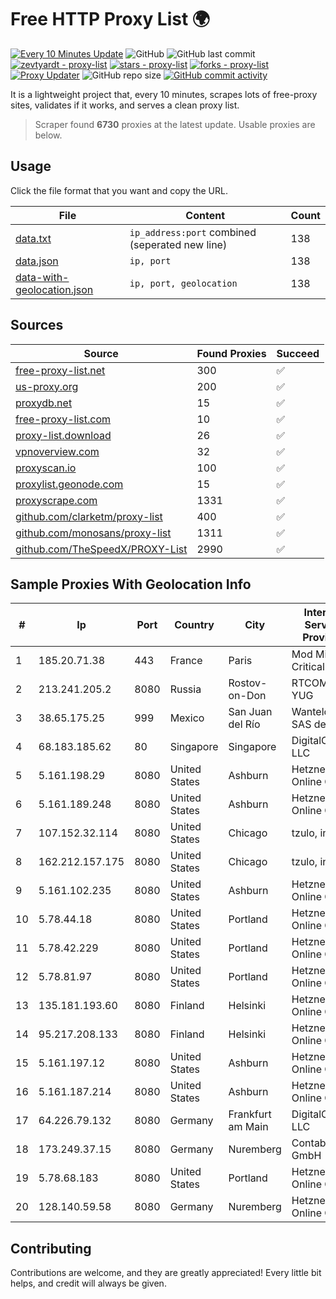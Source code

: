 
# Free HTTP Proxy List 🌍

[![Every 10 Minutes Update](https://github.com/mertguvencli/http-proxy-list/actions/workflows/main.yml/badge.svg?branch=main)](https://github.com/mertguvencli/http-proxy-list/actions/workflows/main.yml)
![GitHub](https://img.shields.io/github/license/mertguvencli/http-proxy-list)
![GitHub last commit](https://img.shields.io/github/last-commit/mertguvencli/http-proxy-list)
[![zevtyardt - proxy-list](https://img.shields.io/static/v1?label=zevtyardt&message=proxy-list&color=blue&logo=github)](https://github.com/zevtyardt/proxy-list "Go to GitHub repo")
[![stars - proxy-list](https://img.shields.io/github/stars/zevtyardt/proxy-list?style=social)](https://github.com/zevtyardt/proxy-list)
[![forks - proxy-list](https://img.shields.io/github/forks/zevtyardt/proxy-list?style=social)](https://github.com/zevtyardt/proxy-list)
[![Proxy Updater](https://github.com/zevtyardt/proxy-list/workflows/Proxy%20Updater/badge.svg)](https://github.com/zevtyardt/proxy-list/actions?query=workflow:"Proxy+Updater")
![GitHub repo size](https://img.shields.io/github/repo-size/zevtyardt/proxy-list)
[![GitHub commit activity](https://img.shields.io/github/commit-activity/m/zevtyardt/proxy-list?logo=commits)](https://github.com/zevtyardt/proxy-list/commits/main)

It is a lightweight project that, every 10 minutes, scrapes lots of free-proxy sites, validates if it works, and serves a clean proxy list.

> Scraper found **6730** proxies at the latest update. Usable proxies are below.

## Usage

Click the file format that you want and copy the URL.

|File|Content|Count|
|----|-------|-----|
|[data.txt](https://raw.githubusercontent.com/mertguvencli/http-proxy-list/main/proxy-list/data.txt)|`ip_address:port` combined (seperated new line)|138|
|[data.json](https://raw.githubusercontent.com/mertguvencli/http-proxy-list/main/proxy-list/data.json)|`ip, port`|138|
|[data-with-geolocation.json](https://raw.githubusercontent.com/mertguvencli/http-proxy-list/main/proxy-list/data-with-geolocation.json)|`ip, port, geolocation`|138|

## Sources

|Source|Found Proxies|Succeed|
|------|-------------|-------|
|[free-proxy-list.net](https://free-proxy-list.net)|300|✅|
|[us-proxy.org](https://www.us-proxy.org)|200|✅|
|[proxydb.net](http://proxydb.net)|15|✅|
|[free-proxy-list.com](https://free-proxy-list.com/?page=&port=&type%5B%5D=http&type%5B%5D=https&up_time=0&search=Search)|10|✅|
|[proxy-list.download](https://www.proxy-list.download/HTTP)|26|✅|
|[vpnoverview.com](https://vpnoverview.com/privacy/anonymous-browsing/free-proxy-servers)|32|✅|
|[proxyscan.io](https://www.proxyscan.io)|100|✅|
|[proxylist.geonode.com](https://proxylist.geonode.com/api/proxy-list?limit=300&page=1&sort_by=lastChecked&sort_type=desc&protocols=http,https)|15|✅|
|[proxyscrape.com](https://api.proxyscrape.com/v2/?request=displayproxies&protocol=http&timeout=10000&country=all&ssl=all&anonymity=all)|1331|✅|
|[github.com/clarketm/proxy-list](https://raw.githubusercontent.com/clarketm/proxy-list/master/proxy-list-raw.txt)|400|✅|
|[github.com/monosans/proxy-list](https://raw.githubusercontent.com/monosans/proxy-list/main/proxies/http.txt)|1311|✅|
|[github.com/TheSpeedX/PROXY-List](https://raw.githubusercontent.com/TheSpeedX/PROXY-List/master/http.txt)|2990|✅|


## Sample Proxies With Geolocation Info

|#|Ip|Port|Country|City|Internet Service Provider|
|-|--|----|-------|----|-------------------------|
|1|185.20.71.38|443|France|Paris|Mod Mission Critical LLC|
|2|213.241.205.2|8080|Russia|Rostov-on-Don|RTCOMM-YUG|
|3|38.65.175.25|999|Mexico|San Juan del Río|Wantelco SAS de CV|
|4|68.183.185.62|80|Singapore|Singapore|DigitalOcean, LLC|
|5|5.161.198.29|8080|United States|Ashburn|Hetzner Online GmbH|
|6|5.161.189.248|8080|United States|Ashburn|Hetzner Online GmbH|
|7|107.152.32.114|8080|United States|Chicago|tzulo, inc.|
|8|162.212.157.175|8080|United States|Chicago|tzulo, inc.|
|9|5.161.102.235|8080|United States|Ashburn|Hetzner Online GmbH|
|10|5.78.44.18|8080|United States|Portland|Hetzner Online GmbH|
|11|5.78.42.229|8080|United States|Portland|Hetzner Online GmbH|
|12|5.78.81.97|8080|United States|Portland|Hetzner Online GmbH|
|13|135.181.193.60|8080|Finland|Helsinki|Hetzner Online GmbH|
|14|95.217.208.133|8080|Finland|Helsinki|Hetzner Online GmbH|
|15|5.161.197.12|8080|United States|Ashburn|Hetzner Online GmbH|
|16|5.161.187.214|8080|United States|Ashburn|Hetzner Online GmbH|
|17|64.226.79.132|8080|Germany|Frankfurt am Main|DigitalOcean, LLC|
|18|173.249.37.15|8080|Germany|Nuremberg|Contabo GmbH|
|19|5.78.68.183|8080|United States|Portland|Hetzner Online GmbH|
|20|128.140.59.58|8080|Germany|Nuremberg|Hetzner Online GmbH|



## Contributing

Contributions are welcome, and they are greatly appreciated! Every
little bit helps, and credit will always be given.

